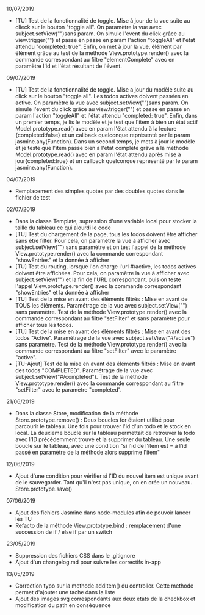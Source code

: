 10/07/2019
- [TU] Test de la fonctionnalité de toggle. Mise à jour de la vue suite au clieck sur le bouton "toggle all". On paramètre la vue avec subject.setView("")sans param. On simule l'event du click grâce au view.trigger("") et passe en passe en param l'action "toggleAll" et l'état attendu "completed: true". Enfin, on met à jour la vue, élément par élément  grâce au test de la methode View.prototype.render() avec la commande correspondant au filtre "elementComplete" avec en paramètre l'id et l'état résultant de l'évent.

09/07/2019
- [TU] Test de la fonctionnalité de toggle. Mise a jour du modèle suite au click sur le bouton "toggle all". Les todos actives doivent passées en active. On paramètre la vue avec subject.setView("")sans param. On simule l'event du click grâce au view.trigger("") et passe en passe en param l'action "toggleAll" et l'état attendu "completed: true". Enfin, dans un premier temps, je lis le modèle et je test que l'item à bien un état actif Model.prototype.read() avec en param l'état attendu à la lecture {completed:false} et un callback quelconque représenté par le param jasmine.any(Function). Dans un second temps, je mets à jour le modèle et je teste que l'item passe bien a l'état complété grâve a la méthode Model.prototype.read() avec en param l'état attendu après mise à jour{completed:true} et un callback quelconque représenté par le param jasmine.any(Function).

04/07/2019
- Remplacement des simples quotes par des doubles quotes dans le fichier de test

02/07/2019
- Dans la classe Template, supression d'une variable local pour stocker la taille du tableau ce qui alourdi le code
- [TU] Test du chargement de la page, tous les todos doivent être afficher sans être filter. Pour cela, on paramètre la vue à afficher avec subject.setView("") sans paramètre et on test l'appel de la méthode View.prototype.render() avec la commande correspondant "showEntries" et la donnée à afficher
- [TU] Test du routing, lorsque l'on charge l'url #/active, les todos actives doivent être affichées. Pour cela, on paramètre la vue à afficher avec subject.setView("") et la fin de l'URL correspondant, puis on teste l'appel View.prototype.render() avec la commande correspondant "showEntries" et la donnée à afficher
- [TU] Test de la mise en avant des éléments filtrés : Mise en avant de TOUS les éléments. Paramétrage de la vue avec subject.setView("") sans paramètre. Test de la méthode View.prototype.render() avec la commande correspondant au filtre "setFilter" et sans paramètre pour afficher tous les todos.
- [TU] Test de la mise en avant des éléments filtrés : Mise en avant des todos "Active". Paramétrage de la vue avec subject.setView("#/active") sans paramètre. Test de la méthode View.prototype.render() avec la commande correspondant au filtre "setFilter" avec le paramètre "active".
- [TU-Ajout] Test de la mise en avant des éléments filtrés : Mise en avant des todos "COMPLETED". Paramétrage de la vue avec subject.setView("#/completed"). Test de la méthode View.prototype.render() avec la commande correspondant au filtre "setFilter" avec le paramètre "completed".

21/06/2019
- Dans la classe Store, modification de la méthode Store.prototype.remove() : Deux boucles for étaient utilisé pour parcourir le tableau. Une fois pour trouver l'id d'un todo et le stock en local. La deuxieme boucle sur la tableau permettait de retrouver la todo avec l'ID précédemment trouvé et la supprimer du tableau. Une seule boucle sur le tableau, avec une condition "si l'id de l'item est = à l'id passé en paramètre de la méthode alors supprime l'item"

12/06/2019
- Ajout d'une condition pour vérifier si l'ID du nouvel item est unique avant de le sauvegarder. Tant qu'il n'est pas unique, on en crée un nouveau. Store.prototype.save()

07/06/2019
- Ajout des fichiers Jasmine dans node-modules afin de pouvoir lancer les TU
- Refacto de la méthode View.prototype.bind : remplacement d'une succession de if / else if par un switch

23/05/2019
- Suppression des fichiers CSS dans le .gitignore
- Ajout d'un changelog.md pour suivre les correctifs in-app

13/05/2019
- Correction typo sur la methode addItem() du controller. Cette methode permet d'ajouter une tache dans la liste
- Ajout des images svg correspondants aux deux etats de la checkbox et modification du path en conséquence